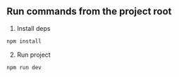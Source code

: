 ## Run commands from the project root

1. Install deps

```bash
npm install
```

2. Run project

```bash
npm run dev
```